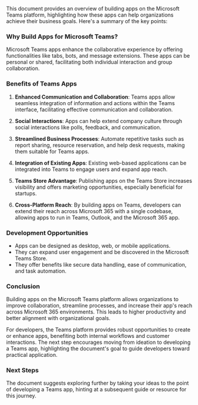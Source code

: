 This document provides an overview of building apps on the Microsoft Teams platform, highlighting how these apps can help organizations achieve their business goals. Here's a summary of the key points:

### Why Build Apps for Microsoft Teams?
Microsoft Teams apps enhance the collaborative experience by offering functionalities like tabs, bots, and message extensions. These apps can be personal or shared, facilitating both individual interaction and group collaboration.

### Benefits of Teams Apps
1. **Enhanced Communication and Collaboration**: Teams apps allow seamless integration of information and actions within the Teams interface, facilitating effective communication and collaboration.
   
2. **Social Interactions**: Apps can help extend company culture through social interactions like polls, feedback, and communication.

3. **Streamlined Business Processes**: Automate repetitive tasks such as report sharing, resource reservation, and help desk requests, making them suitable for Teams apps.

4. **Integration of Existing Apps**: Existing web-based applications can be integrated into Teams to engage users and expand app reach.

5. **Teams Store Advantage**: Publishing apps on the Teams Store increases visibility and offers marketing opportunities, especially beneficial for startups.

6. **Cross-Platform Reach**: By building apps on Teams, developers can extend their reach across Microsoft 365 with a single codebase, allowing apps to run in Teams, Outlook, and the Microsoft 365 app.

### Development Opportunities
- Apps can be designed as desktop, web, or mobile applications.
- They can expand user engagement and be discovered in the Microsoft Teams Store.
- They offer benefits like secure data handling, ease of communication, and task automation.

### Conclusion
Building apps on the Microsoft Teams platform allows organizations to improve collaboration, streamline processes, and increase their app's reach across Microsoft 365 environments. This leads to higher productivity and better alignment with organizational goals. 

For developers, the Teams platform provides robust opportunities to create or enhance apps, benefiting both internal workflows and customer interactions. The next step encourages moving from ideation to developing a Teams app, highlighting the document's goal to guide developers toward practical application.

### Next Steps
The document suggests exploring further by taking your ideas to the point of developing a Teams app, hinting at a subsequent guide or resource for this journey.